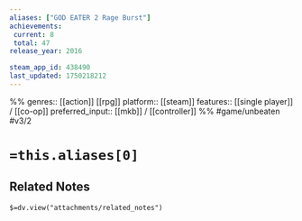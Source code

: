 ```yaml
---
aliases: ["GOD EATER 2 Rage Burst"]
achievements:
 current: 8
 total: 47
release_year: 2016

steam_app_id: 438490
last_updated: 1750218212
---
```

%%
genres:: [[action]] [[rpg]]
platform:: [[steam]]
features:: [[single player]] / [[co-op]]
preferred_input:: [[mkb]] / [[controller]]
%%
#game/unbeaten
#v3/2

# `=this.aliases[0]`
## Related Notes
`$=dv.view("attachments/related_notes")`